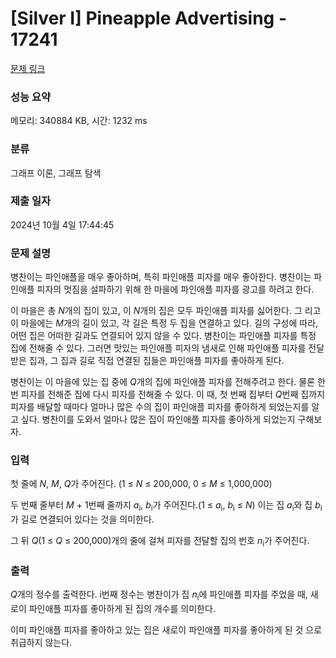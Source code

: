 # [Silver I] Pineapple Advertising - 17241 

[문제 링크](https://www.acmicpc.net/problem/17241) 

### 성능 요약

메모리: 340884 KB, 시간: 1232 ms

### 분류

그래프 이론, 그래프 탐색

### 제출 일자

2024년 10월 4일 17:44:45

### 문제 설명

<p>병찬이는 파인애플을 매우 좋아하며, 특히 파인애플 피자를 매우 좋아한다. 병찬이는 파인애플 피자의 멋짐을 설파하기 위해 한 마을에 파인애플 피자를 광고를 하려고 한다.</p>

<p>이 마을은 총 <em>N</em>개의 집이 있고, 이 <em>N</em>개의 집은 모두 파인애플 피자를 싫어한다. 그 리고 이 마을에는 <em>M</em>개의 길이 있고, 각 길은 특정 두 집을 연결하고 있다. 길의 구성에 따라, 어떤 집은 어떠한 길과도 연결되어 있지 않을 수 있다. 병찬이는 파인애플 피자를 특정 집에 전해줄 수 있다. 그러면 맛있는 파인애플 피자의 냄새로 인해 파인애플 피자를 전달받은 집과, 그 집과 길로 직접 연결된 집들은 파인애플 피자를 좋아하게 된다.</p>

<p>병찬이는 이 마을에 있는 집 중에 <em>Q</em>개의 집에 파인애플 피자를 전해주려고 한다. 물론 한번 피자를 전해준 집에 다시 피자를 전해줄 수 있다. 이 때, 첫 번째 집부터 <em>Q</em>번째 집까지 피자를 배달할 때마다 얼마나 많은 수의 집이 파인애플 피자를 좋아하게 되었는지를 알고 싶다. 병찬이를 도와서 얼마나 많은 집이 파인애플 피자를 좋아하게 되었는지 구해보자.</p>

### 입력 

 <p>첫 줄에 <em>N</em>, <em>M</em>, <em>Q</em>가 주어진다. (1 ≤ <em>N</em> ≤ 200,000, 0 ≤ <em>M</em> ≤ 1,000,000)</p>

<p>두 번째 줄부터 <em>M</em> + 1번째 줄까지 <em>a</em><sub>i</sub>, <em>b</em><sub>i</sub>가 주어진다.(1 ≤ <em>a</em><sub>i</sub>, <em>b</em><sub>i</sub> ≤ <em>N</em>) 이는 집 <em>a</em><sub>i</sub>와 집 <em>b</em><sub>i</sub>가 길로 연결되어 있다는 것을 의미한다.</p>

<p>그 뒤 <em>Q</em>(1 ≤ <em>Q</em> ≤ 200,000)개의 줄에 걸쳐 피자를 전달할 집의 번호 <em>n</em><sub>i</sub>가 주어진다.</p>

### 출력 

 <p><em>Q</em>개의 정수를 출력한다. i번째 정수는 병찬이가 집 <em>n</em><sub>i</sub>에 파인애플 피자를 주었을 때, 새로이 파인애플 피자를 좋아하게 된 집의 개수를 의미한다.</p>

<p>이미 파인애플 피자를 좋아하고 있는 집은 새로이 파인애플 피자를 좋아하게 된 것 으로 취급하지 않는다.</p>

